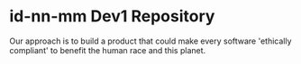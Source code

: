 # id-nn-mm Dev1 Repository
Our approach is to build a product that could make every software 'ethically compliant' to benefit the human race and this planet.
